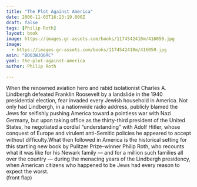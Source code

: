 ```yaml
---
title: "The Plot Against America"
date: 2006-11-05T16:23:19.000Z
draft: false
tags: [Philip Roth]
layout: book
image: https://images.gr-assets.com/books/1174542410m/416050.jpg
image: 
  - https://images.gr-assets.com/books/1174542410m/416050.jpg
asin: "B003WJQ6RC"
yaml: the-plot-against-america
author: Philip Roth

---
```


When the renowned aviation hero and rabid isolationist Charles A. Lindbergh defeated Franklin Roosevelt by a landslide in the 1940 presidential election, fear invaded every Jewish household in America. Not only had Lindbergh, in a nationwide radio address, publicly blamed the Jews for selﬁshly pushing America toward a pointless war with Nazi Germany, but upon taking ofﬁce as the thirty-third president of the United States, he negotiated a cordial “understanding” with Adolf Hitler, whose conquest of Europe and virulent anti-Semitic policies he appeared to accept without difﬁculty.What then followed in America is the historical setting for this startling new book by Pulitzer Prize–winner Philip Roth, who recounts what it was like for his Newark family — and for a million such families all over the country — during the menacing years of the Lindbergh presidency, when American citizens who happened to be Jews had every reason to expect the worst.  
(front flap)